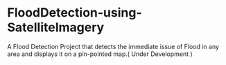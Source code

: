 # FloodDetection-using-SatelliteImagery
A Flood Detection Project that detects the immediate issue of Flood in any area and displays it on a pin-pointed map.( Under Development )
